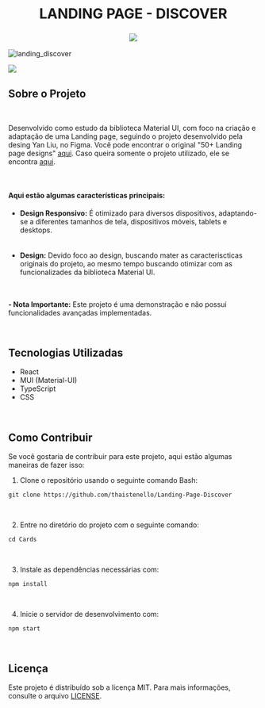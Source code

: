 <h1 align="center" id="cards-portuguese">
LANDING PAGE - DISCOVER
</h1>

<!-- TOGGLE VERSION -->
<h3 align="center">
    <a href="#">
        <img src="https://github.com/user-attachments/assets/a779aa9d-da76-4af2-b538-fed0ee9fbf42">
    </a>
</h3>

<!-- GIF/IMAGE PREVIEW -->
![landing_discover](https://github.com/user-attachments/assets/0518f3ee-7100-4c5c-95df-3adc6afbc9f5)

<!-- VERCEL BUTTON -->
<a href="https://landing-page-discover.vercel.app/">
    <img src="https://github.com/user-attachments/assets/a815ae30-450f-466c-b521-4f0d682eae0e">
</a>

<h2>Sobre o Projeto</h2>
<br/>
<p>
    Desenvolvido como estudo da biblioteca Material UI, com foco na criação e adaptação de uma Landing page, seguindo o projeto desenvolvido pela desing Yan Liu, no Figma. Você pode encontrar o original "50+ Landing page designs" <a href="https://www.figma.com/community/file/1127302394641561751/50-landing-page-designs">aqui</a>. Caso queira somente o projeto utilizado, ele se encontra <a href="https://www.figma.com/design/fL9eSTKJ5Zo1ehVLo0q5tC/Landing-page-Clone-Yan-Liu?node-id=0-1&t=ZIbs8Gum9SJLpFca-0">aqui</a>.
</p>
<br/>


<h4>Aqui estão algumas características principais:</h4>
<ul>
    <li><strong>Design Responsivo:</strong> É otimizado para diversos dispositivos, adaptando-se a diferentes tamanhos de tela, dispositivos móveis, tablets e desktops.</li><br>
    <br/>
    <li><strong>Design:</strong> Devido foco ao design, buscando mater as caracteriscticas originais do projeto, ao mesmo tempo buscando otimizar com as funcionalizades da biblioteca Material UI.</li><br>
    <br/>
</ul>
<p>
    <strong>- Nota Importante:</strong> Este projeto é uma demonstração e não possui funcionalidades avançadas implementadas.
</p>
<br/>


<h2>Tecnologias Utilizadas</h2>
<ul>
    <li>React</li>
    <li>MUI (Material-UI)</li>
    <li>TypeScript</li>
    <li>CSS</li>
</ul>
<br/>


<h2>Como Contribuir</h2>
<p>
    Se você gostaria de contribuir para este projeto, aqui estão algumas maneiras de fazer isso:
</p>

<ol>
    <li>Clone o repositório usando o seguinte comando Bash:</li>
</ol>

<pre><code>git clone https://github.com/thaistenello/Landing-Page-Discover
</code></pre>

<br/>
<ol start="2">
    <li>Entre no diretório do projeto com o seguinte comando:</li>
</ol>
<pre><code>cd Cards</code></pre>

<br/>
<ol start="3">
    <li>Instale as dependências necessárias com:</li>
</ol>
<pre><code>npm install</code></pre>

<br/>
<ol start="4">
    <li>Inicie o servidor de desenvolvimento com:</li>
</ol>
<pre><code>npm start</code></pre>

<br/>
<h2>Licença</h2>
<p>
    Este projeto é distribuído sob a licença MIT. Para mais informações, consulte o arquivo <a href="#">LICENSE</a>.
</p>
